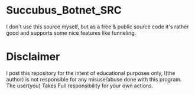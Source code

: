 # Succubus_Botnet_SRC
I don't use this source myself, but as a free & public source code it's rather good and supports some nice features like funneling.

# Disclaimer
I post this repository for the intent of educational purposes only, I(the author) is not responsible for any misuse/abuse done with this program. The user(you) Takes Full responsibility for your own actions.

